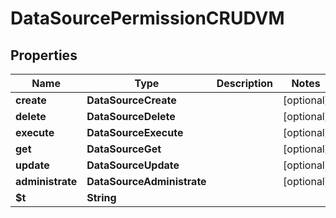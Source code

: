 

# DataSourcePermissionCRUDVM


## Properties

| Name | Type | Description | Notes |
|------------ | ------------- | ------------- | -------------|
|**create** | **DataSourceCreate** |  |  [optional] |
|**delete** | **DataSourceDelete** |  |  [optional] |
|**execute** | **DataSourceExecute** |  |  [optional] |
|**get** | **DataSourceGet** |  |  [optional] |
|**update** | **DataSourceUpdate** |  |  [optional] |
|**administrate** | **DataSourceAdministrate** |  |  [optional] |
|**$t** | **String** |  |  |



